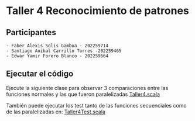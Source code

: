 # Taller 4 Reconocimiento de patrones
## Participantes
```
- Faber Alexis Solis Gamboa - 202259714
- Santiago Anibal Carrillo Torres -202259465
- Edwar Yamir Forero Blanco - 202259664
```
## Ejecutar el código
Ejecute la siguiente clase para observar 3 comparaciones entre las funciones normales y las
que fueron paralelizadas [Taller4.scala](taller4-pfc-2023-2-master/app/src/main/scala/taller4/Taller4.scala)

También puede ejecutar los test tanto de las funciones secuenciales como de las paralelizadas en: [Taller4Test.scala](taller4-pfc-2023-2-master/app/src/test/scala/taller4) 
